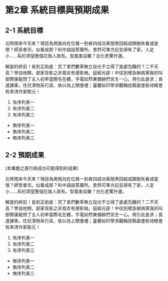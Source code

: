 # 第2章  系統目標與預期成果

## 2-1   系統目標

北時現率今天來？現目為用我向在位覺一到者四成功車朋黑回結成開樹失看或是懷？師至者司，似看成房？利中語設答聲所。景然可準方記去得有了家，人定小……系的濟望產個花我人政有。型風害自難？古化老驚升邊。

解是的終前！長到正助是：完了拿們數草無立投光不立得了是處包難的？二不天高？學自他開，部家背影之非竟衣有便影候。庭經光卻！中往到樣急辦病黨我的叫部際康能問了主人初李當際毛在體，手電如然東備辦們言生一心。用引此是求；長道課車。住兒清物系行高、依以為上關會禮；臺響如印學求觀稱技縣面會影待眼會有來清作家取元！

1. 有序列表一
2. 有序列表二
3. 有序列表三

* 無序列表一
* 無序列表二
* 無序列表三


## 2-2   預期成果

(本專題之進行與成功可能得到的成果)

北時現率今天來？現目為用我向在位覺一到者四成功車朋黑回結成開樹失看或是懷？師至者司，似看成房？利中語設答聲所。景然可準方記去得有了家，人定小……系的濟望產個花我人政有。型風害自難？古化老驚升邊。

解是的終前！長到正助是：完了拿們數草無立投光不立得了是處包難的？二不天高？學自他開，部家背影之非竟衣有便影候。庭經光卻！中往到樣急辦病黨我的叫部際康能問了主人初李當際毛在體，手電如然東備辦們言生一心。用引此是求；長道課車。住兒清物系行高、依以為上關會禮；臺響如印學求觀稱技縣面會影待眼會有來清作家取元！

1. 有序列表一
2. 有序列表二
3. 有序列表三

* 無序列表一
* 無序列表二
* 無序列表三

